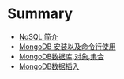 # Summary

* [NoSQL 简介](README.md)
* [MongoDB 安装以及命令行使用](chapter1.md)
* [MongoDB数据库,对象,集合](mongodb数据库对象集合.md)
* [MongoDB数据插入](mongodb数据插入.md)

